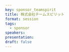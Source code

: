 ```yaml
---
key: sponsor_teamspirit
title: 株式会社チームスピリット
format: session
tags:
  - sponsor
speakers:
presentation: 
draft: false
---
```


